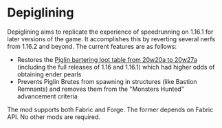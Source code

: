 # Depiglining

Depiglining aims to replicate the experience of speedrunning on 1.16.1 for later versions of the game.
It accomplishes this by reverting several nerfs from 1.16.2 and beyond.
The current features are as follows:

- Restores the [Piglin bartering loot table from 20w20a to 20w27a](https://minecraft.fandom.com/wiki/Bartering/Outdated_loot_tables_in_Java_Edition#20w20a%E2%80%9320w27a)
  (including the full releases of 1.16 and 1.16.1) which had higher odds of obtaining ender pearls
- Prevents Piglin Brutes from spawning in structures (like Bastion Remnants)
  and removes them from the "Monsters Hunted" advancement criteria

The mod supports both Fabric and Forge. The former depends on Fabric API. No other mods are required.

